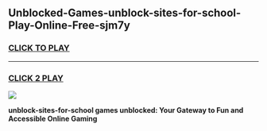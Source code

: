 
## Unblocked-Games-unblock-sites-for-school-Play-Online-Free-sjm7y
<h3>
<a href="https://premium76.site?title=unblock-sites-for-school&ref=26A">CLICK TO PLAY</a></h3>
<hr>

<h3>
<a href="https://premium76.site?title=unblock-sites-for-school&ref=26A">CLICK 2 PLAY</a>
  
</h3>

<a href="https://premium76.site?title=unblock-sites-for-school&ref=26A"><img src="https://clearcache.store/games.png"></a>


**unblock-sites-for-school games unblocked: Your Gateway to Fun and Accessible Online Gaming**
